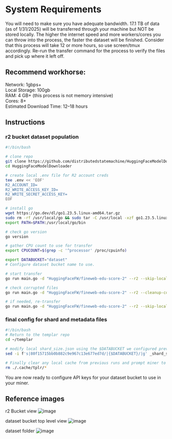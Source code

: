 # System Requirements

You will need to make sure you have adequate bandwidth. 17.1 TB of data (as of 1/31/2025) will be transferred through your machine but NOT be stored locally. The higher the internet speed and more workers/cores you can throw into the process, the faster the dataset will be finished. Consider that this process will take 12 or more hours, so use screen/tmux accordingly. Re-run the transfer command for the process to verify the files and pick up where it left off.

## Recommend workhorse:

Network: 1gbps+   
Local Storage: 100gb   
RAM: 4 GB+ (this process is not memory intensive)   
Cores: 8+   
Estimated Download Time: 12–18 hours

## Instructions

### r2 bucket dataset population

```bash
#!/bin/bash

# clone repo
git clone https://github.com/distributedstatemachine/HuggingFaceModelDownloader
cd HuggingFaceModelDownloader

# create local .env file for R2 account creds
tee .env << 'EOF'
R2_ACCOUNT_ID=
R2_WRITE_ACCESS_KEY_ID=
R2_WRITE_SECRET_ACCESS_KEY=
EOF

# install go
wget https://go.dev/dl/go1.23.5.linux-amd64.tar.gz
sudo rm -rf /usr/local/go && sudo tar -C /usr/local -xzf go1.23.5.linux-amd64.tar.gz
export PATH=$PATH:/usr/local/go/bin

# check go version
go version

# gather CPU count to use for transfer
export CPUCOUNT=$(grep -c '^processor' /proc/cpuinfo)

export DATABUCKET="dataset"
# Configure dataset bucket name to use.

# start transfer
go run main.go -d "HuggingFaceFW/fineweb-edu-score-2" --r2 --skip-local -c $CPUCOUNT --r2-bucket $DATABUCKET

# check corrupted files
go run main.go -d "HuggingFaceFW/fineweb-edu-score-2" --r2 --cleanup-corrupted --r2-bucket $DATABUCKET

# if needed, re-transfer
go run main.go -d "HuggingFaceFW/fineweb-edu-score-2" --r2 --skip-local -c $CPUCOUNT --r2-bucket $DATABUCKET
```

### final config for shard and metadata files

```bash
#!/bin/bash
# Return to the templar repo
cd ~/templar

# modify local shard_size.json using the $DATABUCKET we configured previously
sed -i f's|80f15715bb0b882c9e967c13e677ed7d/|{$DATABUCKET}/|g' _shard_sizes.json

# Finally clear any local cache from previous runs and prompt miner to request new data from the r2 dataset bucket on next run
rm ./.cache/tplr/*
```

You are now ready to configure API keys for your dataset bucket to use in your miner.

## Reference images

r2 Bucket view
![image](https://github.com/user-attachments/assets/487cd53c-a42a-40c5-b2fc-8eaa391d1fb7)

dataset bucket top level view
![image](https://github.com/user-attachments/assets/986cefac-4909-48f7-88be-d6998734e620)

dataset folder
![image](https://github.com/user-attachments/assets/d9bd953d-c0a8-4e2a-ab18-79f27d60a12d)
